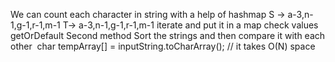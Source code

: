 We can count each character in string with a help of hashmap
S -> a-3,n-1,g-1,r-1,m-1
T-> a-3,n-1,g-1,r-1,m-1
iterate and put it in a map check values getOrDefault
Second method
Sort the strings and then compare it
with each other
​
char tempArray[] = inputString.toCharArray(); // it takes O(N) space